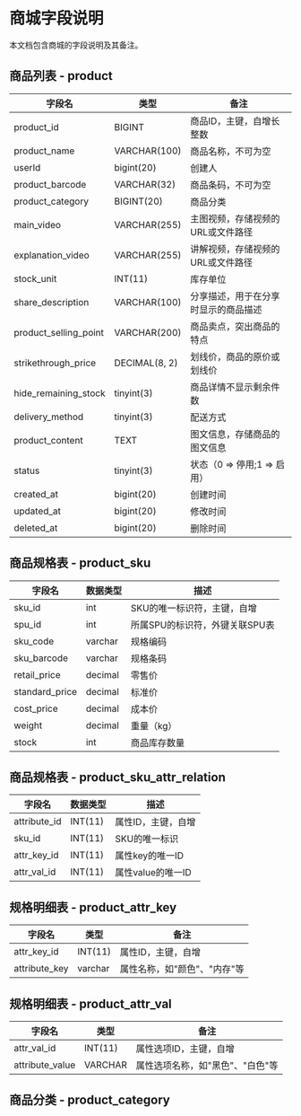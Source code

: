 # 商城字段说明

本文档包含商城的字段说明及其备注。

## 商品列表 - product

| 字段名                   | 类型            | 备注                  |
|-----------------------|---------------|---------------------|
| product_id            | BIGINT        | 商品ID，主键，自增长整数       |
| product_name          | VARCHAR(100)  | 商品名称，不可为空           |
| userId                | bigint(20)    | 创建人                 |
| product_barcode       | VARCHAR(32)   | 商品条码，不可为空           |
| product_category      | BIGINT(20)    | 商品分类                |
| main_video            | VARCHAR(255)  | 主图视频，存储视频的URL或文件路径  |
| explanation_video     | VARCHAR(255)  | 讲解视频，存储视频的URL或文件路径  |
| stock_unit            | INT(11)       | 库存单位                |
| share_description     | VARCHAR(100)  | 分享描述，用于在分享时显示的商品描述  |
| product_selling_point | VARCHAR(200)  | 商品卖点，突出商品的特点        |
| strikethrough_price   | DECIMAL(8, 2) | 划线价，商品的原价或划线价       |
| hide_remaining_stock  | tinyint(3)    | 商品详情不显示剩余件数         |
| delivery_method       | tinyint(3)    | 配送方式                |
| product_content       | TEXT          | 图文信息，存储商品的图文信息      |
| status                | tinyint(3)    | 状态（0 => 停用;1 => 启用） |
| created_at            | bigint(20)    | 创建时间                |
| updated_at            | bigint(20)    | 修改时间                |
| deleted_at            | bigint(20)    | 删除时间                |

## 商品规格表 - product_sku

| 字段名            | 数据类型    | 描述                 |
|----------------|---------|--------------------|
| sku_id         | int     | SKU的唯一标识符，主键，自增    |
| spu_id         | int     | 所属SPU的标识符，外键关联SPU表 |
| sku_code       | varchar | 规格编码               |
| sku_barcode    | varchar | 规格条码               |
| retail_price   | decimal | 零售价                |
| standard_price | decimal | 标准价                |
| cost_price     | decimal | 成本价                |
| weight         | decimal | 重量（kg）             |
| stock          | int     | 商品库存数量             |

## 商品规格表 - product_sku_attr_relation

| 字段名          | 数据类型    | 描述           |
|--------------|---------|--------------|
| attribute_id | INT(11) | 属性ID，主键，自增   |
| sku_id       | INT(11) | SKU的唯一标识     |
| attr_key_id  | INT(11) | 属性key的唯一ID   |
| attr_val_id  | INT(11) | 属性value的唯一ID |

## 规格明细表 - product_attr_key

| 字段名           | 类型      | 备注               |
|---------------|---------|------------------|
| attr_key_id   | INT(11) | 属性ID，主键，自增       |
| attribute_key | varchar | 属性名称，如"颜色"、"内存"等 |

## 规格明细表 - product_attr_val

| 字段名             | 类型      | 备注                 |
|-----------------|---------|--------------------|
| attr_val_id	    | INT(11) | 属性选项ID，主键，自增       |
| attribute_value | VARCHAR | 属性选项名称，如"黑色"、"白色"等 |

## 商品分类 - product_category